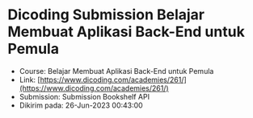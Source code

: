 # Dicoding Submission Belajar Membuat Aplikasi Back-End untuk Pemula
- Course: Belajar Membuat Aplikasi Back-End untuk Pemula
- Link: [https://www.dicoding.com/academies/261/](https://www.dicoding.com/academies/261/)
- Submission: Submission Bookshelf API
- Dikirim pada: 26-Jun-2023 00:43:00
